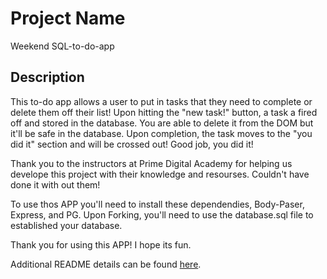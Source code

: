 # Project Name
Weekend SQL-to-do-app

## Description

This to-do app allows a user to put in tasks that they need to complete  or delete them off their list! Upon hitting the "new task!" button, a task a fired off and stored in the database. You are able to delete it from the DOM but it'll be safe in the database. Upon completion, the task moves to the "you did it" section and will be crossed out! Good job, you did it! 

Thank you to the instructors at Prime Digital Academy for helping us develope this project with their knowledge and resourses. Couldn't have done it with out them!

To use thos APP you'll need to install these dependendies,
Body-Paser, Express, and PG. Upon Forking, you'll need to use the database.sql file to established your database.

Thank you for using this APP! I hope its fun. 





Additional README details can be found [here](https://github.com/PrimeAcademy/readme-template/blob/master/README.md).
